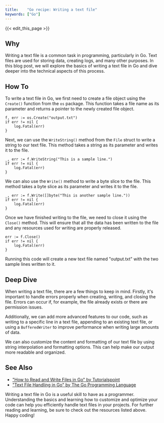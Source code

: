 ```yaml
---
title:    "Go recipe: Writing a text file"
keywords: ["Go"]
---
```


{{< edit_this_page >}}

## Why

Writing a text file is a common task in programming, particularly in Go. Text files are used for storing data, creating logs, and many other purposes. In this blog post, we will explore the basics of writing a text file in Go and dive deeper into the technical aspects of this process.

## How To

To write a text file in Go, we first need to create a file object using the `Create()` function from the `os` package. This function takes a file name as its parameter and returns a pointer to the newly created file object. 

```
f, err := os.Create("output.txt")
if err != nil {
    log.Fatal(err)
}
```

Next, we can use the `WriteString()` method from the `File` struct to write a string to our text file. This method takes a string as its parameter and writes it to the file. 

```
_, err := f.WriteString("This is a sample line.")
if err != nil {
    log.Fatal(err)
}
```

We can also use the `Write()` method to write a byte slice to the file. This method takes a byte slice as its parameter and writes it to the file. 

```
_, err := f.Write([]byte("This is another sample line."))
if err != nil {
    log.Fatal(err)
}
```

Once we have finished writing to the file, we need to close it using the `Close()` method. This will ensure that all the data has been written to the file and any resources used for writing are properly released.

```
err := f.Close()
if err != nil {
    log.Fatal(err)
}
```

Running this code will create a new text file named "output.txt" with the two sample lines written to it.

## Deep Dive

When writing a text file, there are a few things to keep in mind. Firstly, it's important to handle errors properly when creating, writing, and closing the file. Errors can occur if, for example, the file already exists or there are permission issues.

Additionally, we can add more advanced features to our code, such as writing to a specific line in a text file, appending to an existing text file, or using a `BufferedWriter` to improve performance when writing large amounts of data.

We can also customize the content and formatting of our text file by using string interpolation and formatting options. This can help make our output more readable and organized.

## See Also

- ["How to Read and Write Files in Go" by Tutorialspoint](https://www.tutorialspoint.com/go/go_files_io.htm)
- ["Text File Handling in Go" by The Go Programming Language](https://golang.org/pkg/text/template/)

Writing a text file in Go is a useful skill to have as a programmer. Understanding the basics and learning how to customize and optimize your code can help you efficiently handle text files in your projects. For further reading and learning, be sure to check out the resources listed above. Happy coding!